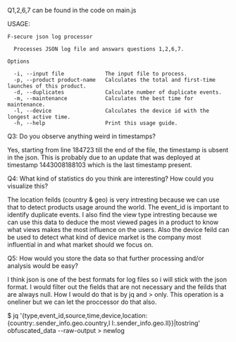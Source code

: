 Q1,2,6,7 can be found in the code on main.js

USAGE: 

	F-secure json log processor

	  Processes JSON log file and answars questions 1,2,6,7. 

	Options

	  -i, --input file             The input file to process.                                              
	  -p, --product product-name   Calculates the total and first-time launches of this product.           
	  -d, --duplicates             Calculate number of duplicate events.                                   
	  -m, --maintenance            Calculates the best time for maintenance.                               
	  -l, --device                 Calculates the device id with the longest active time.                  
	  -h, --help                   Print this usage guide. 



Q3: Do you observe anything weird in timestamps?

Yes, starting from line 184723 till the end of the file, the timestamp is ubsent in the json. 
This is probably due to an update that was deployed at timestamp 1443008188103 which is the 
last timestamp present.

Q4: What kind of statistics do you think are interesting? How could you visualize this?

The location feilds (country & geo) is very intresting because we can use that to detect
products usage around the world. The event_id is important to identify duplicate events.
I also find the view type intresting because we can use this data to deduce the most 
viewed pages in a product to know what views makes the most influence on the users. 
Also the device feild can be used to detect what kind of device market is the company 
most influential in and what market should we focus on.


Q5: How would you store the data so that further processing and/or analysis would be easy?

I think json is one of the best formats for log files so i will stick with the json format.
I would filter out the fields that are not necessary and the feilds that are always null.
How I would do that is by jq and > only. This operation is a oneliner but we can let the 
proccessor do that also.

$ jq '{type,event_id,source,time,device,location:{country:.sender_info.geo.country,l
l:.sender_info.geo.ll}}|tostring' obfuscated_data --raw-output > newlog

